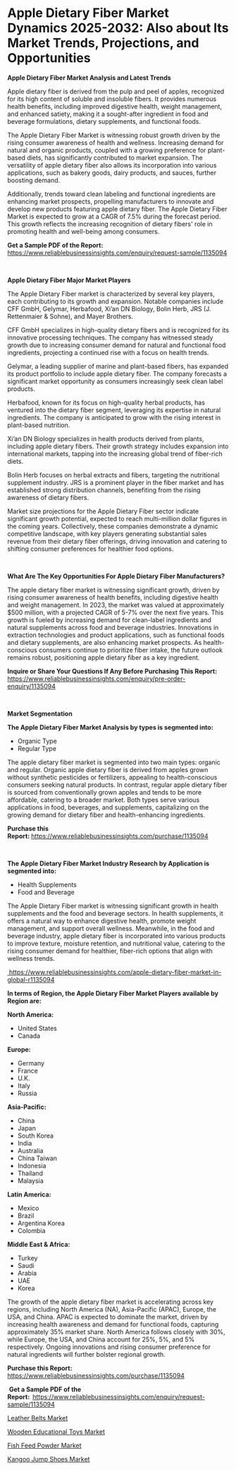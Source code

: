 <p><h1>Apple Dietary Fiber Market Dynamics 2025-2032: Also about Its Market Trends, Projections, and Opportunities</h1></p><p><strong>Apple Dietary Fiber Market Analysis and Latest Trends</strong></p>
<p><p>Apple dietary fiber is derived from the pulp and peel of apples, recognized for its high content of soluble and insoluble fibers. It provides numerous health benefits, including improved digestive health, weight management, and enhanced satiety, making it a sought-after ingredient in food and beverage formulations, dietary supplements, and functional foods.</p><p>The Apple Dietary Fiber Market is witnessing robust growth driven by the rising consumer awareness of health and wellness. Increasing demand for natural and organic products, coupled with a growing preference for plant-based diets, has significantly contributed to market expansion. The versatility of apple dietary fiber also allows its incorporation into various applications, such as bakery goods, dairy products, and sauces, further boosting demand.</p><p>Additionally, trends toward clean labeling and functional ingredients are enhancing market prospects, propelling manufacturers to innovate and develop new products featuring apple dietary fiber. The Apple Dietary Fiber Market is expected to grow at a CAGR of 7.5% during the forecast period. This growth reflects the increasing recognition of dietary fibers' role in promoting health and well-being among consumers.</p></p>
<p><strong>Get a Sample PDF of the Report:&nbsp;</strong> <a href="https://www.reliablebusinessinsights.com/enquiry/request-sample/1135094?utm_campaign=100&utm_medium=2&utm_source=Github&utm_content=ia&utm_term=07022025&utm_id=apple-dietary-fiber">https://www.reliablebusinessinsights.com/enquiry/request-sample/1135094</a></p>
<p>&nbsp;</p>
<p><strong>Apple Dietary Fiber Major Market Players</strong></p>
<p><p>The Apple Dietary Fiber market is characterized by several key players, each contributing to its growth and expansion. Notable companies include CFF GmbH, Gelymar, Herbafood, Xi’an DN Biology, Bolin Herb, JRS (J. Rettenmaier & Sohne), and Mayer Brothers. </p><p>CFF GmbH specializes in high-quality dietary fibers and is recognized for its innovative processing techniques. The company has witnessed steady growth due to increasing consumer demand for natural and functional food ingredients, projecting a continued rise with a focus on health trends.</p><p>Gelymar, a leading supplier of marine and plant-based fibers, has expanded its product portfolio to include apple dietary fiber. The company forecasts a significant market opportunity as consumers increasingly seek clean label products. </p><p>Herbafood, known for its focus on high-quality herbal products, has ventured into the dietary fiber segment, leveraging its expertise in natural ingredients. The company is anticipated to grow with the rising interest in plant-based nutrition.</p><p>Xi’an DN Biology specializes in health products derived from plants, including apple dietary fibers. Their growth strategy includes expansion into international markets, tapping into the increasing global trend of fiber-rich diets.</p><p>Bolin Herb focuses on herbal extracts and fibers, targeting the nutritional supplement industry. JRS is a prominent player in the fiber market and has established strong distribution channels, benefiting from the rising awareness of dietary fibers.</p><p>Market size projections for the Apple Dietary Fiber sector indicate significant growth potential, expected to reach multi-million dollar figures in the coming years. Collectively, these companies demonstrate a dynamic competitive landscape, with key players generating substantial sales revenue from their dietary fiber offerings, driving innovation and catering to shifting consumer preferences for healthier food options.</p></p>
<p>&nbsp;</p>
<p><strong>What Are The Key Opportunities For Apple Dietary Fiber Manufacturers?</strong></p>
<p><p>The apple dietary fiber market is witnessing significant growth, driven by rising consumer awareness of health benefits, including digestive health and weight management. In 2023, the market was valued at approximately $500 million, with a projected CAGR of 5-7% over the next five years. This growth is fueled by increasing demand for clean-label ingredients and natural supplements across food and beverage industries. Innovations in extraction technologies and product applications, such as functional foods and dietary supplements, are also enhancing market prospects. As health-conscious consumers continue to prioritize fiber intake, the future outlook remains robust, positioning apple dietary fiber as a key ingredient.</p></p>
<p><strong>Inquire or Share Your Questions If Any Before Purchasing This Report:</strong> <a href="https://www.reliablebusinessinsights.com/enquiry/pre-order-enquiry/1135094?utm_campaign=100&utm_medium=2&utm_source=Github&utm_content=ia&utm_term=07022025&utm_id=apple-dietary-fiber">https://www.reliablebusinessinsights.com/enquiry/pre-order-enquiry/1135094</a></p>
<p>&nbsp;</p>
<p><strong>Market Segmentation</strong></p>
<p><strong>The Apple Dietary Fiber Market Analysis by types is segmented into:</strong></p>
<p><ul><li>Organic Type</li><li>Regular Type</li></ul></p>
<p><p>The apple dietary fiber market is segmented into two main types: organic and regular. Organic apple dietary fiber is derived from apples grown without synthetic pesticides or fertilizers, appealing to health-conscious consumers seeking natural products. In contrast, regular apple dietary fiber is sourced from conventionally grown apples and tends to be more affordable, catering to a broader market. Both types serve various applications in food, beverages, and supplements, capitalizing on the growing demand for dietary fiber and health-enhancing ingredients.</p></p>
<p><strong>Purchase this Report:&nbsp;</strong><a href="https://www.reliablebusinessinsights.com/purchase/1135094?utm_campaign=100&utm_medium=2&utm_source=Github&utm_content=ia&utm_term=07022025&utm_id=apple-dietary-fiber">https://www.reliablebusinessinsights.com/purchase/1135094</a></p>
<p>&nbsp;</p>
<p><strong>The Apple Dietary Fiber Market Industry Research by Application is segmented into:</strong></p>
<p><ul><li>Health Supplements</li><li>Food and Beverage</li></ul></p>
<p><p>The Apple Dietary Fiber market is witnessing significant growth in health supplements and the food and beverage sectors. In health supplements, it offers a natural way to enhance digestive health, promote weight management, and support overall wellness. Meanwhile, in the food and beverage industry, apple dietary fiber is incorporated into various products to improve texture, moisture retention, and nutritional value, catering to the rising consumer demand for healthier, fiber-rich options that align with wellness trends.</p></p>
<p><a href="https://www.reliablebusinessinsights.com/apple-dietary-fiber-market-in-global-r1135094?utm_campaign=100&utm_medium=2&utm_source=Github&utm_content=ia&utm_term=07022025&utm_id=apple-dietary-fiber">&nbsp;https://www.reliablebusinessinsights.com/apple-dietary-fiber-market-in-global-r1135094</a></p>
<p><strong>In terms of Region, the Apple Dietary Fiber Market Players available by Region are:</strong></p>
<p>
    <p> <strong> North America: </strong>
        <ul>
            <li>United States</li>
            <li>Canada</li>
        </ul>
        </p> 
    <p> <strong> Europe: </strong>
        <ul>
            <li>Germany</li>
            <li>France</li>
            <li>U.K.</li>
            <li>Italy</li>
            <li>Russia</li>
        </ul>
        </p> 
    <p> <strong> Asia-Pacific: </strong>
        <ul>
            <li>China</li>
            <li>Japan</li>
            <li>South Korea</li>
            <li>India</li>
            <li>Australia</li>
            <li>China Taiwan</li>
            <li>Indonesia</li>
            <li>Thailand</li>
            <li>Malaysia</li>
        </ul>
        </p> 
    <p> <strong> Latin America: </strong>
        <ul>
            <li>Mexico</li>
            <li>Brazil</li>
            <li>Argentina Korea</li>
            <li>Colombia</li>
        </ul>
        </p> 
    <p> <strong> Middle East & Africa: </strong>
        <ul>
            <li>Turkey</li>
            <li>Saudi</li>
            <li>Arabia</li>
            <li>UAE</li>
            <li>Korea</li>
        </ul>
    </p>
    </p>
<p><p>The growth of the apple dietary fiber market is accelerating across key regions, including North America (NA), Asia-Pacific (APAC), Europe, the USA, and China. APAC is expected to dominate the market, driven by increasing health awareness and demand for functional foods, capturing approximately 35% market share. North America follows closely with 30%, while Europe, the USA, and China account for 25%, 5%, and 5% respectively. Ongoing innovations and rising consumer preference for natural ingredients will further bolster regional growth.</p></p>
<p><strong>Purchase this Report: </strong><a href="https://www.reliablebusinessinsights.com/purchase/1135094?utm_campaign=100&utm_medium=2&utm_source=Github&utm_content=ia&utm_term=07022025&utm_id=apple-dietary-fiber">https://www.reliablebusinessinsights.com/purchase/1135094</a></p>
<p>&nbsp;<strong>Get a Sample PDF of the Report:&nbsp;&nbsp;</strong><a href="https://www.reliablebusinessinsights.com/enquiry/request-sample/1135094?utm_campaign=100&utm_medium=2&utm_source=Github&utm_content=ia&utm_term=07022025&utm_id=apple-dietary-fiber">https://www.reliablebusinessinsights.com/enquiry/request-sample/1135094</a></p>
<p><strong></strong></p>
<p><p><a href="https://github.com/xtysizov/Market-Research-Report-List-1/blob/main/leather-belts-market.md?utm_campaign=100&utm_medium=2&utm_source=Github&utm_content=ia&utm_term=07022025&utm_id=apple-dietary-fiber">Leather Belts Market</a></p><p><a href="https://github.com/djembashote/Market-Research-Report-List-1/blob/main/wooden-educational-toys-market.md?utm_campaign=100&utm_medium=2&utm_source=Github&utm_content=ia&utm_term=07022025&utm_id=apple-dietary-fiber">Wooden Educational Toys Market</a></p><p><a href="https://github.com/vjorelaclliv/Market-Research-Report-List-1/blob/main/fish-feed-powder-market.md?utm_campaign=100&utm_medium=2&utm_source=Github&utm_content=ia&utm_term=07022025&utm_id=apple-dietary-fiber">Fish Feed Powder Market</a></p><p><a href="https://github.com/xalatieusope/Market-Research-Report-List-1/blob/main/kangoo-jump-shoes-market.md?utm_campaign=100&utm_medium=2&utm_source=Github&utm_content=ia&utm_term=07022025&utm_id=apple-dietary-fiber">Kangoo Jump Shoes Market</a></p></p>
